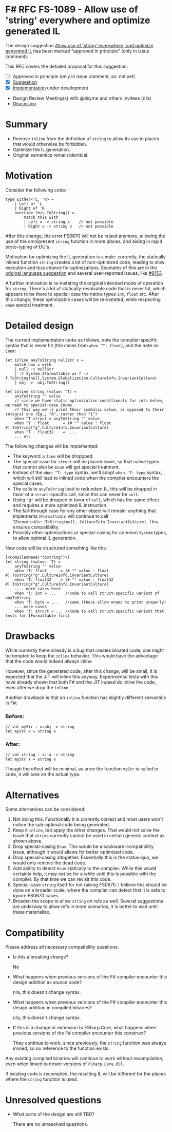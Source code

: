 # F# RFC FS-1089 - Allow use of 'string' everywhere and optimize generated IL

The design suggestion [Allow use of 'string' everywhere, and optimize generated IL](https://github.com/fsharp/fslang-suggestions/issues/890) has been marked "approved in principle" (only in issue comment).

This RFC covers the detailed proposal for this suggestion.

- [ ] Approved in principle (only in issue comment, so: not yet)
- [x] [Suggestion](https://github.com/fsharp/fslang-suggestions/issues/890)
- [x] [Implementation](https://github.com/dotnet/fsharp/pull/9549) under development
- Design Review Meeting(s) with @dsyme and others invitees (n/a)
- [Discussion](https://github.com/fsharp/fslang-suggestions/issues/890)

# Summary

* Remove `inline` from the definition of `string` to allow its use in places that would otherwise be forbidden.
* Optimize the IL generation.
* Original semantics remain identical.

# Motivation

Consider the following code:

```f#
type Either<'L, 'R> =
    | Left of 'L 
    | Right of 'R
    override this.ToString() =
        match this with
        | Left x -> string x    // not possible
        | Right x -> string x   // not possible
```

After this change, the error FS0670 will not be raised anymore, allowing the use of the omnipresent `string` function in more places, and aiding in rapid proto-typing of DU's.

Motivation for optimizing the IL generation is simple: currently, the statically inlined function `string` creates a lot of non-optimized code, leading to slow execution and less chance for optimizations. Examples of this are in the [original language suggestion](https://github.com/fsharp/fslang-suggestions/issues/890) and several user-reported issues, like [#9153](https://github.com/dotnet/fsharp/issues/9153).

A further motivation is re-instating the original intended mode of operation for `string`. There's a lot of statically-resolvable code that is never hit, which appears to be there to special-case the native types `int`, `float` etc. After this change, these optimizable cases will be re-instated, while respecting `enum` special treatment.

# Detailed design

The current implementation looks as follows, note the compiler-specific syntax that is never hit (the cases from `when ^T: float`), and the note on `Enum`:

```f#
let inline anyToString nullStr x = 
    match box x with 
    | null -> nullStr
    | :? System.IFormattable as f -> f.ToString(null,System.Globalization.CultureInfo.InvariantCulture)
    | obj ->  obj.ToString()

let inline string (value: ^T) = 
    anyToString "" value
    // since we have static optimization conditionals for ints below, we need to special-case Enums.
    // This way we'll print their symbolic value, as opposed to their integral one (Eg., "A", rather than "1")
    when ^T struct = anyToString "" value
    when ^T : float      = (# "" value : float      #).ToString("g",CultureInfo.InvariantCulture)
    when ^T : float32    =  ... 
    ... etc
```

The following changes will be implemented:

* The keyword `inline` will be droppped.
* The special-case for `struct` will be placed lower, so that native types that cannot also be `Enum` will get special treatment.
* Instead of the `when ^T: type` syntax, we'll adopt `when 'T: type` syntax, which will still lead to inlined code when the compiler encounters the special cases.
* The calls to `anyToString` lead to redundant IL, this will be dropped in favor of a `struct`-specific call, since this can never be `null`.
* Using `"g"` will be dropped in favor of `null`, which has the same effect and requires a more optimized IL instruction.
* The fall-through case for any other object will remain: anything that implements `IFormattable` will continue to call `IFormattable::ToString(null, CultureInfo.InvariantCulture)`. This ensures compatibility.
* Possibly other optimizations or special-casing for common `System` types, to allow optimal IL generation.


New code will be structured something like this:

```f#
[<CompiledName("ToString")>]
let string (value: 'T) = 
    anyToString "" value
    when 'T: float      = (# "" value : float      #).ToString("g",CultureInfo.InvariantCulture)
    when 'T: float32    = (# "" value : float32    #).ToString("g",CultureInfo.InvariantCulture)
    .... more cases here
    when 'T: int = ...    //code to call struct-specific variant of anyToString
    when 'T: byte = ...   //same (these allow enums to print properly)
    ... more cases
    when 'T: struct = ... //code to call struct-specific variant that tests for IFormattable first
```


# Drawbacks

While currently there already is a bug that creates bloated code, one might be tempted to keep the `inline` behavior. This would have the advantage that the code would indeed always inline.

However, since the generated code, after this change, will be small, it is expected that the JIT will inline this anyway. Experimental tests with this have already shown that both F# and the JIT indeed do inline the code, even after we drop the `inline`.

Another drawback is that an `inline` function has slightly different semantics in F#:

### Before: 

```f#
// val myStr : x:obj -> string
let myStr x = string x
```

### After:

```f#
// val string : x:'a -> string
let myStr x = string x
```

Though the effect will be minimal, as once the function `myStr` is called in code, it will take on the actual type.

# Alternatives

Some alternatives can be considered:

1. Not doing this. Functionally it is currently correct and most users won't notice the sub-optimal code being generated.
2. Keep it `inline`, but apply the other changes. That would not solve the issue that `string` currently cannot be used in certain generic context as shown above.
3. Drop special-casing `Enum`. This would be a backward-compatibility issue, although it would allows for better optimized code.
4. Drop special-casing altogether. Essentially this is the status-quo, we would only remove the dead code.
5. Add ability to detect `Enum` statically to the compiler. While this would certainly help, it may not be for a while until this is possible with the compiler. By that time we can revisit this code.
6. Special-case `string` itself for not raising FS0670. I believe this should be done on a broader scale, where the compiler can detect that it is safe to ignore FS0670 cases.
7. Broaden the scope to allow `string` on refs as well. Several suggestions are underway to allow refs in more scenarios, it is better to wait until these materialize.

# Compatibility

Please address all necessary compatibility questions:

* Is this a breaking change?

  No

* What happens when previous versions of the F# compiler encounter this design addition as source code?

  n/a, this doesn't change syntax.

* What happens when previous versions of the F# compiler encounter this design addition in compiled binaries?

  n/a, this doesn't change syntax.


* If this is a change or extension to FSharp.Core, what happens when previous versions of the F# compiler encounter this construct?

  They continue to work, since previously, the `string` function was always inlined, so no reference to the function exists.


Any existing compiled binaries will continue to work without recompilation, even when linked to newer versions of `FSharp.Core.dll`.

If existing code is recompiled, the resulting IL will be different for the places where the `string` function is used.

# Unresolved questions

* What parts of the design are still TBD?

  There are no unresolved questions.
